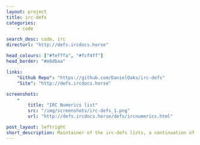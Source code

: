 ```yaml
---
layout: project
title: irc-defs
categories:
    - code

search_desc: code, irc
directurl: "http://defs.ircdocs.horse"

head_colours: ["#fefffa", "#fcf4ff"]
head_border: "#e6dbaa"

links:
    "Github Repo": "https://github.com/DanielOaks/irc-defs"
    "Site": "http://defs.ircdocs.horse"

screenshots:
    -
        title: "IRC Numerics list"
        src: "/img/screenshots/irc-defs_1.png"
        url: "http://defs.ircdocs.horse/defs/ircnumerics.html"

post_layout: leftright
short_description: Maintainer of the irc-defs lists, a continuation of the useful IRC definitions files from alien.com.au
---
```

